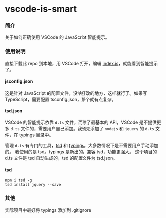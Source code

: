 vscode-is-smart
===============

### 简介
关于如何正确使用 VSCode 的 JavaScript 智能提示。

### 使用说明
直接下载此 repo 到本地，用 VSCode 打开，编辑 [index.js](https://github.com/meowtec/vscode-is-smarter/blob/master/index.js)，就能看到智能提示了。

#### jsconfig.json
这是针对 JavaScript 的配置文件，没啥好改的地方，这样就行了。如果写 TypeScript，需要配置 tsconfig.json，那个就有点复杂。

#### tsd.json
VSCode 的智能提示依靠 `d.ts` 文件，而除了最基本的 API，VSCode 是不提供更多 `d.ts` 文件的，需要用户自己添加。我预先添加了 `nodejs` 和 `jquery` 的 `d.ts` 文件，在 typings 目录中。

管理 `d.ts` 有专门的工具，[tsd](http://definitelytyped.org/tsd/) 和 [typings](https://github.com/typings/typings)。大多数情况下是不需要用户手动添加的。
我使用的是 tsd。typings 是新出的，兼容 tsd，功能更强大。
这个项目的 d.ts 文件是 tsd 自动生成的，tsd 的配置文件为 tsd.json。

#### tsd
```
npm i tsd -g
tsd install jquery --save
```

### 其他
实际项目中最好将 typings 添加到 .gitignore

